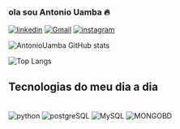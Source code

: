
### ola sou Antonio Uamba 🔥



 


[![linkedin](https://img.shields.io/badge/LinkedIn-0077B5?style=for-the-badge&logo=linkedin&logoColor=white)](https://www.linkedin.com/in/antonio-paulo-uamba-456871212/)
[![Gmail](https://img.shields.io/badge/Gmail-D14836?style=for-the-badge&logo=gmail&logoColor=white)](martinsuanba@gmail.com)
[![instagram](https://img.shields.io/badge/Instagram-E4405F?style=for-the-badge&logo=instagram&logoColor=white)](https://www.instagram.com/antoniowanba/)



![AntonioUamba GitHub stats](https://github-readme-stats.vercel.app/api?username=AntonioUamba&show_icons=true&theme=dracula)

![Top Langs](https://github-readme-stats.vercel.app/api/top-langs/?username=AntonioUamba&hide_progress=true)

## Tecnologias do meu dia a dia 

<div style="display: inline_block"><br/>
   <img align="center" alt="python" src="https://img.shields.io/badge/Python-14354C?style=for-the-badge&logo=python&logoColor=white" />
   <img align="center" alt="postgreSQL" src="https://img.shields.io/badge/PostgreSQL-316192?style=for-the-badge&logo=postgresql&logoColor=white" />
   <img align="center" alt="MySQL" src="https://img.shields.io/badge/MySQL-00000F?style=for-the-badge&logo=mysql&logoColor=white" />
   <img align="center" alt="MONGOBD" src="https://img.shields.io/badge/MongoDB-4EA94B?style=for-the-badge&logo=mongodb&logoColor=white" />
</div><br/>

